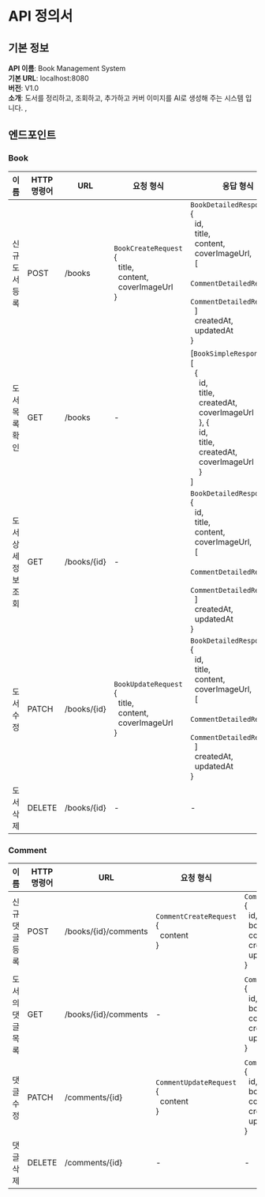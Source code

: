 # API 정의서
## 기본 정보
**API 이름**: Book Management System <br>
**기본 URL**: localhost:8080 <br>
**버전**: V1.0 <br>
**소개**: 도서를 정리하고, 조회하고, 추가하고 커버 이미지를 AI로 생성해 주는 시스템 입니다.
,
## 엔드포인트
### Book 
| 이름 | HTTP 명령어 | URL | 요청 형식 | 응답 형식 |
| --- | --- | --- | --- | --- |
| 신규 도서 등록 | POST | /books | `BookCreateRequest`<br> { <br> &nbsp; title, <br> &nbsp; content, <br> &nbsp; coverImageUrl <br>} | `BookDetailedResponse` <br> { <br> &nbsp; id, <br> &nbsp; title, <br> &nbsp; content, <br> &nbsp; coverImageUrl, <br> &nbsp; [ <br> &nbsp; &nbsp; `CommentDetailedResponse`, <br> &nbsp; &nbsp; `CommentDetailedResponse` <br> &nbsp; ] <br> &nbsp;  createdAt,<br> &nbsp; updatedAt <br> }  |
| 도서 목록 확인 | GET | /books | - | [`BookSimpleResponse`] <br> [ <br> &nbsp; { <br> &nbsp; &nbsp; id, <br> &nbsp; &nbsp; title, <br> &nbsp; &nbsp; createdAt, <br> &nbsp; &nbsp; coverImageUrl  <br> &nbsp; &nbsp; }, { <br> &nbsp; &nbsp; id, <br> &nbsp; &nbsp; title, <br> &nbsp; &nbsp; createdAt, <br> &nbsp; &nbsp; coverImageUrl  <br> &nbsp; &nbsp; } <br> ] |
| 도서 상세 정보 조회 | GET | /books/{id} | - | `BookDetailedResponse` <br> { <br> &nbsp; id, <br> &nbsp; title, <br> &nbsp; content, <br> &nbsp; coverImageUrl, <br> &nbsp; [ <br> &nbsp; &nbsp; `CommentDetailedResponse`, <br> &nbsp; &nbsp; `CommentDetailedResponse` <br> &nbsp; ] <br> &nbsp;  createdAt,<br> &nbsp; updatedAt <br> }  |
| 도서 수정 | PATCH | /books/{id} | `BookUpdateRequest` <br> { <br> &nbsp; title, <br> &nbsp; content, <br> &nbsp; coverImageUrl <br> } | `BookDetailedResponse` <br> { <br> &nbsp; id, <br> &nbsp; title, <br> &nbsp; content, <br> &nbsp; coverImageUrl, <br> &nbsp; [ <br> &nbsp; &nbsp; `CommentDetailedResponse`, <br> &nbsp; &nbsp; `CommentDetailedResponse` <br> &nbsp; ] <br> &nbsp;  createdAt,<br> &nbsp; updatedAt <br> } |
| 도서 삭제 | DELETE | /books/{id} | - | - |

### Comment
| 이름 | HTTP 명령어 | URL | 요청 형식 | 응답 형식 |
| --- | --- | --- | --- | --- |
| 신규 댓글 등록 | POST | /books/{id}/comments | `CommentCreateRequest` <br> { <br> &nbsp; content <br> } | `CommentDetailedResponse` <br> { <br> &nbsp; id, <br> &nbsp; bookId, <br> &nbsp; content,<br> &nbsp; createdAt, <br> &nbsp; updatedAt <br>} |
| 도서의 댓글 목록 | GET | /books/{id}/comments | - | `CommentDetailedResponse` <br> { <br> &nbsp; id, <br> &nbsp; bookId, <br> &nbsp; content,<br> &nbsp; createdAt, <br> &nbsp; updatedAt <br>} |
| 댓글 수정 | PATCH | /comments/{id} | `CommentUpdateRequest`<br> { <br> &nbsp; content <br> } | `CommentDetailedResponse` <br> { <br> &nbsp; id, <br> &nbsp; bookId, <br> &nbsp; content,<br> &nbsp; createdAt, <br> &nbsp; updatedAt <br>} |
| 댓글 삭제 | DELETE | /comments/{id} | - | - |
